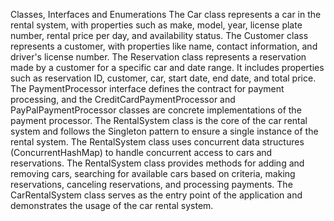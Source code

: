 Classes, Interfaces and Enumerations
The Car class represents a car in the rental system, with properties such as make, model, year, license plate number, rental price per day, and availability status.
The Customer class represents a customer, with properties like name, contact information, and driver's license number.
The Reservation class represents a reservation made by a customer for a specific car and date range. It includes properties such as reservation ID, customer, car, start date, end date, and total price.
The PaymentProcessor interface defines the contract for payment processing, and the CreditCardPaymentProcessor and PayPalPaymentProcessor classes are concrete implementations of the payment processor.
The RentalSystem class is the core of the car rental system and follows the Singleton pattern to ensure a single instance of the rental system.
The RentalSystem class uses concurrent data structures (ConcurrentHashMap) to handle concurrent access to cars and reservations.
The RentalSystem class provides methods for adding and removing cars, searching for available cars based on criteria, making reservations, canceling reservations, and processing payments.
The CarRentalSystem class serves as the entry point of the application and demonstrates the usage of the car rental system.
